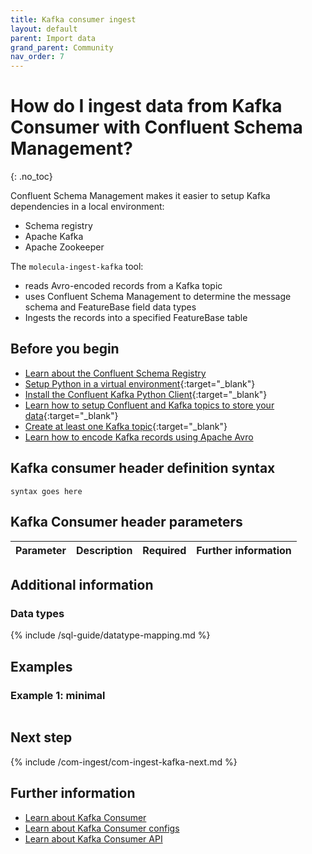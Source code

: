 ```yaml
---
title: Kafka consumer ingest
layout: default
parent: Import data
grand_parent: Community
nav_order: 7
---
```


# How do I ingest data from Kafka Consumer with Confluent Schema Management?
{: .no_toc}

Confluent Schema Management makes it easier to setup Kafka dependencies in a local environment:
* Schema registry
* Apache Kafka
* Apache Zookeeper

The `molecula-ingest-kafka` tool:
* reads Avro-encoded records from a Kafka topic
* uses Confluent Schema Management to determine the message schema and FeatureBase field data types
* Ingests the records into a specified FeatureBase table

## Before you begin

* [Learn about the Confluent Schema Registry](https://docs.confluent.io/platform/current/schema-registry/index.html)
* [Setup Python in a virtual environment](https://docs.python.org/3/library/venv.html){:target="_blank"}
* [Install the Confluent Kafka Python Client](https://docs.confluent.io/kafka-clients/python/current/overview.html#ak-python){:target="_blank"}
* [Learn how to setup Confluent and Kafka topics to store your data](https://docs.confluent.io/platform/current/platform-quickstart.html#step-2-create-ak-topics-for-storing-your-data){:target="_blank"}
* [Create at least one Kafka topic](https://kafka.apache.org/documentation/#basic_ops_add_topic){:target="_blank"}
* [Learn how to encode Kafka records using Apache Avro](https://www.confluent.io/blog/avro-kafka-data/)

## Kafka consumer header definition syntax

```
syntax goes here
```

## Kafka Consumer header parameters

| Parameter | Description | Required | Further information |
|---|---|---|---|


## Additional information

### Data types

{% include /sql-guide/datatype-mapping.md %}


## Examples

### Example 1: minimal


```json

```

## Next step

{% include /com-ingest/com-ingest-kafka-next.md %}

## Further information

* [Learn about Kafka Consumer](https://kafka.apache.org/22/javadoc/org/apache/kafka/clients/consumer/KafkaConsumer.html)
* [Learn about Kafka Consumer configs](https://kafka.apache.org/documentation/#consumerconfigs)
* [Learn about Kafka Consumer API](https://kafka.apache.org/documentation/#consumerapi)
